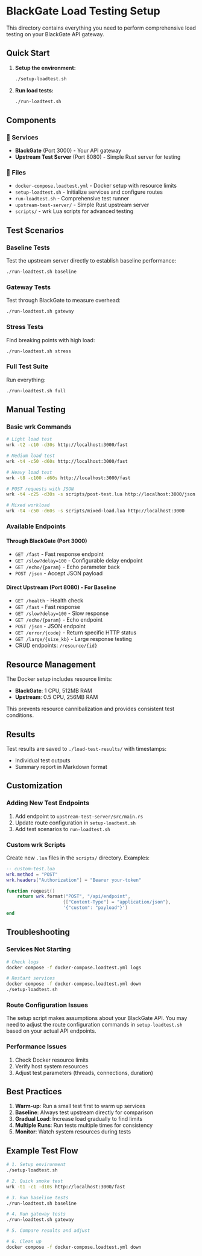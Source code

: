 # BlackGate Load Testing Setup

This directory contains everything you need to perform comprehensive load testing on your BlackGate API gateway.

## Quick Start

1. **Setup the environment:**
   ```bash
   ./setup-loadtest.sh
   ```

2. **Run load tests:**
   ```bash
   ./run-loadtest.sh
   ```

## Components

### 🔧 Services

- **BlackGate** (Port 3000) - Your API gateway
- **Upstream Test Server** (Port 8080) - Simple Rust server for testing

### 📁 Files

- `docker-compose.loadtest.yml` - Docker setup with resource limits
- `setup-loadtest.sh` - Initialize services and configure routes
- `run-loadtest.sh` - Comprehensive test runner
- `upstream-test-server/` - Simple Rust upstream server
- `scripts/` - wrk Lua scripts for advanced testing

## Test Scenarios

### Baseline Tests
Test the upstream server directly to establish baseline performance:
```bash
./run-loadtest.sh baseline
```

### Gateway Tests
Test through BlackGate to measure overhead:
```bash
./run-loadtest.sh gateway
```

### Stress Tests
Find breaking points with high load:
```bash
./run-loadtest.sh stress
```

### Full Test Suite
Run everything:
```bash
./run-loadtest.sh full
```

## Manual Testing

### Basic wrk Commands

```bash
# Light load test
wrk -t2 -c10 -d30s http://localhost:3000/fast

# Medium load test
wrk -t4 -c50 -d60s http://localhost:3000/fast

# Heavy load test
wrk -t8 -c100 -d60s http://localhost:3000/fast

# POST requests with JSON
wrk -t4 -c25 -d30s -s scripts/post-test.lua http://localhost:3000/json

# Mixed workload
wrk -t4 -c50 -d60s -s scripts/mixed-load.lua http://localhost:3000
```

### Available Endpoints

#### Through BlackGate (Port 3000)
- `GET /fast` - Fast response endpoint
- `GET /slow?delay=100` - Configurable delay endpoint
- `GET /echo/{param}` - Echo parameter back
- `POST /json` - Accept JSON payload

#### Direct Upstream (Port 8080) - For Baseline
- `GET /health` - Health check
- `GET /fast` - Fast response
- `GET /slow?delay=100` - Slow response
- `GET /echo/{param}` - Echo endpoint
- `POST /json` - JSON endpoint
- `GET /error/{code}` - Return specific HTTP status
- `GET /large/{size_kb}` - Large response testing
- CRUD endpoints: `/resource/{id}`

## Resource Management

The Docker setup includes resource limits:

- **BlackGate**: 1 CPU, 512MB RAM
- **Upstream**: 0.5 CPU, 256MB RAM

This prevents resource cannibalization and provides consistent test conditions.

## Results

Test results are saved to `./load-test-results/` with timestamps:
- Individual test outputs
- Summary report in Markdown format

## Customization

### Adding New Test Endpoints

1. Add endpoint to `upstream-test-server/src/main.rs`
2. Update route configuration in `setup-loadtest.sh`
3. Add test scenarios to `run-loadtest.sh`

### Custom wrk Scripts

Create new `.lua` files in the `scripts/` directory. Examples:

```lua
-- custom-test.lua
wrk.method = "POST"
wrk.headers["Authorization"] = "Bearer your-token"

function request()
    return wrk.format("POST", "/api/endpoint", 
                     {["Content-Type"] = "application/json"}, 
                     '{"custom": "payload"}')
end
```

## Troubleshooting

### Services Not Starting
```bash
# Check logs
docker compose -f docker-compose.loadtest.yml logs

# Restart services
docker compose -f docker-compose.loadtest.yml down
./setup-loadtest.sh
```

### Route Configuration Issues
The setup script makes assumptions about your BlackGate API. You may need to adjust the route configuration commands in `setup-loadtest.sh` based on your actual API endpoints.

### Performance Issues
1. Check Docker resource limits
2. Verify host system resources
3. Adjust test parameters (threads, connections, duration)

## Best Practices

1. **Warm-up**: Run a small test first to warm up services
2. **Baseline**: Always test upstream directly for comparison
3. **Gradual Load**: Increase load gradually to find limits
4. **Multiple Runs**: Run tests multiple times for consistency
5. **Monitor**: Watch system resources during tests

## Example Test Flow

```bash
# 1. Setup environment
./setup-loadtest.sh

# 2. Quick smoke test
wrk -t1 -c1 -d10s http://localhost:3000/fast

# 3. Run baseline tests
./run-loadtest.sh baseline

# 4. Run gateway tests
./run-loadtest.sh gateway

# 5. Compare results and adjust

# 6. Clean up
docker compose -f docker-compose.loadtest.yml down
```
